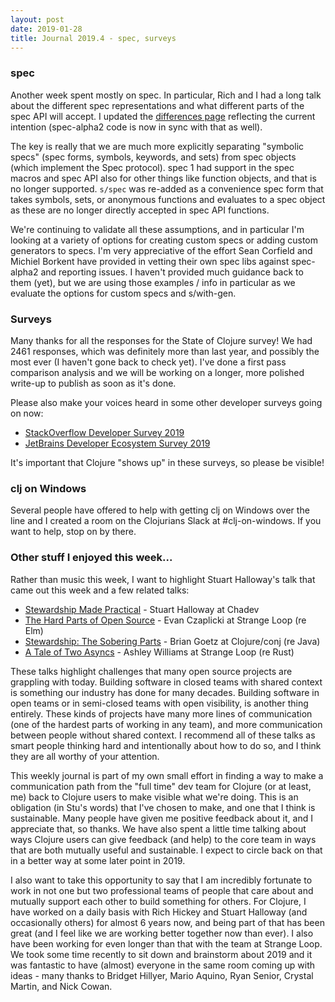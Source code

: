 ```yaml
---
layout: post
date: 2019-01-28
title: Journal 2019.4 - spec, surveys
---
```


### spec

Another week spent mostly on spec. In particular, Rich and I had a long talk about the different spec representations and what different parts of the spec API will accept. I updated the [differences page](https://github.com/clojure/spec-alpha2/wiki/Differences-from-spec.alpha) reflecting the current intention (spec-alpha2 code is now in sync with that as well). 

The key is really that we are much more explicitly separating "symbolic specs" (spec forms, symbols, keywords, and sets) from spec objects (which implement the Spec protocol). spec 1 had support in the spec macros and spec API also for other things like function objects, and that is no longer supported. `s/spec` was re-added as a convenience spec form that takes symbols, sets, or anonymous functions and evaluates to a spec object as these are no longer directly accepted in spec API functions.

We're continuing to validate all these assumptions, and in particular I'm looking at a variety of options for creating custom specs or adding custom generators to specs. I'm very appreciative of the effort Sean Corfield and Michiel Borkent have provided in vetting their own spec libs against spec-alpha2 and reporting issues. I haven't provided much guidance back to them (yet), but we are using those examples / info in particular as we evaluate the options for custom specs and s/with-gen.

### Surveys

Many thanks for all the responses for the State of Clojure survey! We had 2461 responses, which was definitely more than last year, and possibly the most ever (I haven't gone back to check yet). I've done a first pass comparison analysis and we will be working on a longer, more polished write-up to publish as soon as it's done.

Please also make your voices heard in some other developer surveys going on now:

* [StackOverflow Developer Survey 2019](https://stackoverflow.blog/2019/01/23/our-2019-developer-survey-is-open-to-coders-everywhere/)
* [JetBrains Developer Ecosystem Survey 2019](https://surveys.jetbrains.com/s3/sh-developer-ecosystem-survey-2019)

It's important that Clojure "shows up" in these surveys, so please be visible!

### clj on Windows

Several people have offered to help with getting clj on Windows over the line and I created a room on the Clojurians Slack at #clj-on-windows. If you want to help, stop on by there.

### Other stuff I enjoyed this week...

Rather than music this week, I want to highlight Stuart Halloway's talk that came out this week and a few related talks:

* [Stewardship Made Practical](https://youtu.be/GXgbV7jB_Bc?t=70) - Stuart Halloway at Chadev
* [The Hard Parts of Open Source](https://www.youtube.com/watch?v=o_4EX4dPppA) - Evan Czaplicki at Strange Loop (re Elm)
* [Stewardship: The Sobering Parts](https://www.youtube.com/watch?v=2y5Pv4yN0b0) - Brian Goetz at Clojure/conj (re Java)
* [A Tale of Two Asyncs](https://www.youtube.com/watch?v=aGJTXdXQN2o) - Ashley Williams at Strange Loop (re Rust)

These talks highlight challenges that many open source projects are grappling with today. Building software in closed teams with shared context is something our industry has done for many decades. Building software in open teams or in semi-closed teams with open visibility, is another thing entirely. These kinds of projects have many more lines of communication (one of the hardest parts of working in any team), and more communication between people without shared context. I recommend all of these talks as smart people thinking hard and intentionally about how to do so, and I think they are all worthy of your attention.

This weekly journal is part of my own small effort in finding a way to make a communication path from the "full time" dev team for Clojure (or at least, me) back to Clojure users to make visible what we're doing. This is an obligation (in Stu's words) that I've chosen to make, and one that I think is sustainable. Many people have given me positive feedback about it, and I appreciate that, so thanks. We have also spent a little time talking about ways Clojure users can give feedback (and help) to the core team in ways that are both mutually useful and sustainable. I expect to circle back on that in a better way at some later point in 2019.

I also want to take this opportunity to say that I am incredibly fortunate to work in not one but two professional teams of people that care about and mutually support each other to build something for others. For Clojure, I have worked on a daily basis with Rich Hickey and Stuart Halloway (and occasionally others) for almost 6 years now, and being part of that has been great (and I feel like we are working better together now than ever). I also have been working for even longer than that with the team at Strange Loop. We took some time recently to sit down and brainstorm about 2019 and it was fantastic to have (almost) everyone in the same room coming up with ideas - many thanks to Bridget Hillyer, Mario Aquino, Ryan Senior, Crystal Martin, and Nick Cowan. 
